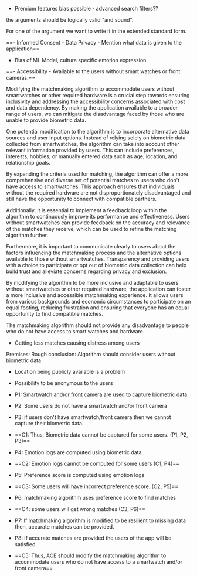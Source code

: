 - Premium features bias possible - advanced search filters??

 
the arguments should be logically valid "and sound".

For one of the argument we want to write it in the extended standard form.


==- Informed Consent - Data Privacy - Mention what data is given to the application==

- Bias of ML Model, culture specific emotion expression

==- Accessibility - Available to the users without smart watches or front cameras.==

Modifying the matchmaking algorithm to accommodate users without smartwatches or other required hardware is a crucial step towards ensuring inclusivity and addressing the accessibility concerns associated with cost and data dependency. By making the application available to a broader range of users, we can mitigate the disadvantage faced by those who are unable to provide biometric data.

One potential modification to the algorithm is to incorporate alternative data sources and user input options. Instead of relying solely on biometric data collected from smartwatches, the algorithm can take into account other relevant information provided by users. This can include preferences, interests, hobbies, or manually entered data such as age, location, and relationship goals.

By expanding the criteria used for matching, the algorithm can offer a more comprehensive and diverse set of potential matches to users who don't have access to smartwatches. This approach ensures that individuals without the required hardware are not disproportionately disadvantaged and still have the opportunity to connect with compatible partners.

Additionally, it is essential to implement a feedback loop within the algorithm to continuously improve its performance and effectiveness. Users without smartwatches can provide feedback on the accuracy and relevance of the matches they receive, which can be used to refine the matching algorithm further.

Furthermore, it is important to communicate clearly to users about the factors influencing the matchmaking process and the alternative options available to those without smartwatches. Transparency and providing users with a choice to participate or opt out of biometric data collection can help build trust and alleviate concerns regarding privacy and exclusion.

By modifying the algorithm to be more inclusive and adaptable to users without smartwatches or other required hardware, the application can foster a more inclusive and accessible matchmaking experience. It allows users from various backgrounds and economic circumstances to participate on an equal footing, reducing frustration and ensuring that everyone has an equal opportunity to find compatible matches.

The matchmaking algorithm should not provide any disadvantage to people who do not have access to smart watches and hardware. 
- Getting less matches causing distress among users

Premises:
Rough conclusion: Algorithm should consider users without biometric data


- Location being publicly available is a problem

- Possibility to be anonymous to the users






- P1: Smartwatch and/or front camera are used to capture biometric data.



- P2: Some users do not have a smartwatch and/or front camera
- P3: if users don't have smartwatch/front camera then we cannot capture their biometric data.
- ==C1: Thus, Biometric data cannot be captured for some users. (P1, P2, P3)==

- P4: Emotion logs are computed using biometric data
- ==C2: Emotion logs cannot be computed for some users (C1, P4)==


- P5: Preference score is computed using emotion logs
- ==C3: Some users will have incorrect preference score. (C2, P5)==

- P6: matchmaking algorithm uses preference score to find matches
- ==C4: some users will get wrong matches (C3, P6)==

- P7: If matchmaking algorithm is modified to be resilient to missing data then, accurate matches can be provided.
- P8: If accurate matches are provided the users of the app will be satisfied.
- ==C5: Thus, ACE should modify the matchmaking algorithm to accommodate users who do not have access to a smartwatch and/or front camera==


